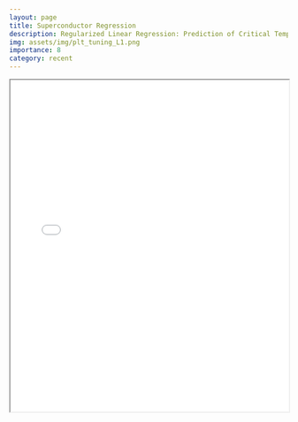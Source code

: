 ```yaml
---
layout: page
title: Superconductor Regression
description: Regularized Linear Regression: Prediction of Critical Temperature and Identification of Key Properties
img: assets/img/plt_tuning_L1.png
importance: 8
category: recent
---
```


<style>
    /* Custom CSS for formatting */
    .paragraph {
        margin-bottom: 10px; /* Add margin bottom for paragraphs */
        font-family: Arial, Helvetica, sans-serif; /* Change font family */
    }
    .figure-container {
        margin-top: 20px; /* Add margin to the top of the figure container */
    }
    .acknowledgment {
        font-size: 12px; /* Adjust font size for acknowledgment text */
        margin-top: 20px; /* Add margin to the top of the acknowledgment */
    }
    .caption {
        text-align: left;
    }
</style>

<head>
<meta charset="UTF-8">
<meta name="viewport" content="width=device-width, initial-scale=1.0">
<title>Regularized Linear Regression: Prediction of Critical Temperature and Identification of Key Properties</title>
</head>

<body>

<iframe src="/assets/pdf/SuperconductorRegularizedLinearRegression.pdf" width="100%" height="600px"></iframe>
  
</body>
